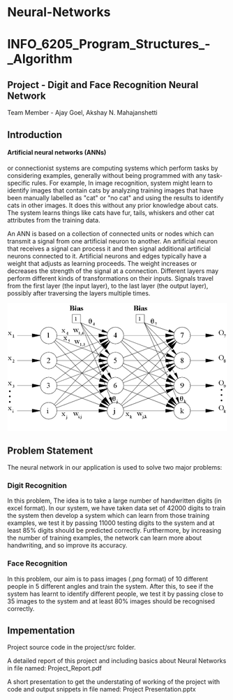 # Neural-Networks
# INFO_6205_Program_Structures_-_Algorithm
## Project - Digit and Face Recognition Neural Network

Team Member - Ajay Goel, Akshay N. Mahajanshetti

## Introduction
#### Artificial neural networks (ANNs) 
or connectionist systems are computing systems which perform tasks by
considering examples, generally without being programmed with any task-specific rules.
For example, In image recognition, system might learn to identify images that contain cats by analyzing training
images that have been manually labelled as "cat" or "no cat" and using the results to identify cats in other images.
It does this without any prior knowledge about cats. The system learns things like cats have fur, tails, whiskers
and other cat attributes from the training data.

An ANN is based on a collection of connected units or nodes which can transmit a signal from one artificial
neuron to another. An artificial neuron that receives a signal can process it and then signal additional artificial
neurons connected to it. Artificial neurons and edges typically have a weight that adjusts as learning proceeds.
The weight increases or decreases the strength of the signal at a connection. Different layers may perform
different kinds of transformations on their inputs. Signals travel from the first layer (the input layer), to the last
layer (the output layer), possibly after traversing the layers multiple times.

![alt text](https://github.com/Ajay-Goel/INFO_6205_Program_Structures_-_Algorithm/blob/FinalProject/Face_Digit_Recognition_Project/Media/BPNeuralNetwork.jpg)

## Problem Statement
The neural network in our application is used to solve two major problems:
### Digit Recognition
In this problem, The idea is to take a large number of handwritten digits (in excel format). In our
system, we have taken data set of 42000 digits to train the system then develop a system which can
learn from those training examples, we test it by passing 11000 testing digits to the system and at least
85% digits should be predicted correctly.
Furthermore, by increasing the number of training examples, the network can learn more about
handwriting, and so improve its accuracy.

### Face Recognition
In this problem, our aim is to pass images (.png format) of 10 different people in 5 different angles
and train the system. After this, to see if the system has learnt to identify different
people, we test it by passing close to 35 images to the system and at least 80%
images should be recognised correctly.

## Impementation

Project source code in the project/src folder.

A detailed report of this project and including basics about Neural Networks in file named: Project_Report.pdf

A short presentation to get the understating of working of the project with code and output snippets in file named: Project Presentation.pptx
